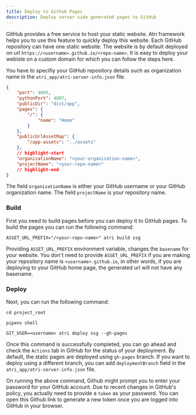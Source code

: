 ```yaml
---
title: Deploy to Github Pages
description: Deploy server side generated pages to GitHub
---
```


GitHub provides a free service to host your static website. Atri framework helps you to use this feature to quickly deploy this website. Each GitHub repository can have one static website. The website is by default deployed on url `https://<username>.github.io/<repo-name>`. It is easy to deploy your webiste on a custom domain for which you can follow the steps here.

You have to specifiy your GitHub repository details such as organization name in the `atri_app/atri-server-info.json` file.

```json
{
	"port": 4005,
	"pythonPort": 4007,
	"publicDir": "dist/app",
	"pages": {
		"/": {
			"name": "Home"
		}
	},
	"publicUrlAssetMap": {
		"/app-assets": "../assets"
	},
	// highlight-start
	"organizationName": "<your-organization-name>",
	"projectName": "<your-repo-name>"
	// highlight-end
}
```

The field `organizationName` is either your GitHub username or your GitHub organization name. The field `projectName` is your repository name.

### Build

First you need to build pages before you can deploy it to GitHub pages. To build the pages you can run the following command:

```shell
ASSET_URL_PREFIX="/<your-repo-name>" atri build ssg
```

Providing `ASSET_URL_PREFIX` environment variable, changes the `basename` for your website. You don't need to provide `ASSET_URL_PREFIX` if you are making your repository name is `<username>.github.io`, in other words, if you are deploying to your GitHub home page, the generated url will not have any basename.

### Deploy

Next, you can run the following command:

```shell
cd project_root

pipenv shell

GIT_USER=<username> atri deploy ssg --gh-pages
```

Once this command is successfully completed, you can go ahead and check the `Actions` tab in GitHub for the status of your deployment. By default, the static pages are deployed using `gh-pages` branch. If you want to deploy using a different branch, you can add `deploymentBranch` field in the `atri_app/atri-server-info.json` file.

On running the above command, Github might prompt you to enter your password for your GitHub account. Due to recent changes in GitHub's policy, you actually need to provide a `token` as your password. You can open this Github link to generate a new token once you are logged into GitHub in your browser.
